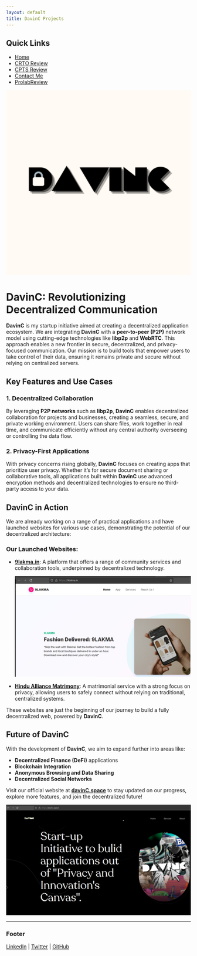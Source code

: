 ```yaml
---
layout: default
title: DavinC Projects
---
```


## Quick Links
- [Home](./main.md)
- [CRTO Review](./CRTOREVIEW.md)
- [CPTS Review](./CPTSreview.md)
- [Contact Me](./contact.md)
- [ProlabReview](./prolabreview.md)

![Davinc](/davinc.png)

# DavinC: Revolutionizing Decentralized Communication


**DavinC** is my startup initiative aimed at creating a decentralized application ecosystem. We are integrating **DavinC** with a **peer-to-peer (P2P)** network model using cutting-edge technologies like **libp2p** and **WebRTC**. This approach enables a new frontier in secure, decentralized, and privacy-focused communication. Our mission is to build tools that empower users to take control of their data, ensuring it remains private and secure without relying on centralized servers.

## Key Features and Use Cases


### 1. Decentralized Collaboration
By leveraging **P2P networks** such as **libp2p**, **DavinC** enables decentralized collaboration for projects and businesses, creating a seamless, secure, and private working environment. Users can share files, work together in real time, and communicate efficiently without any central authority overseeing or controlling the data flow.

### 2. Privacy-First Applications
With privacy concerns rising globally, **DavinC** focuses on creating apps that prioritize user privacy. Whether it’s for secure document sharing or collaborative tools, all applications built within **DavinC** use advanced encryption methods and decentralized technologies to ensure no third-party access to your data.

## DavinC in Action

We are already working on a range of practical applications and have launched websites for various use cases, demonstrating the potential of our decentralized architecture:

### Our Launched Websites:

- **[9lakma.in](http://9lakma.in/)**: A platform that offers a range of community services and collaboration tools, underpinned by decentralized technology.

  ![Davinc](/9lakmasite.png)
  
- **[Hindu Alliance Matrimony](https://hindualliancematrimony.com/)**: A matrimonial service with a strong focus on privacy, allowing users to safely connect without relying on traditional, centralized systems.

These websites are just the beginning of our journey to build a fully decentralized web, powered by **DavinC**.

## Future of DavinC

With the development of **DavinC**, we aim to expand further into areas like:
- **Decentralized Finance (DeFi)** applications
- **Blockchain Integration**
- **Anonymous Browsing and Data Sharing**
- **Decentralized Social Networks**

Visit our official website at [**davinC.space**](https://davinC.space) to stay updated on our progress, explore more features, and join the decentralized future!

![Davinc](/davincsite.png)


---

### Footer

[LinkedIn](https://linkedin.com/in/yourprofile) | [Twitter](https://twitter.com/yourprofile) | [GitHub](https://github.com/yourprofile)


